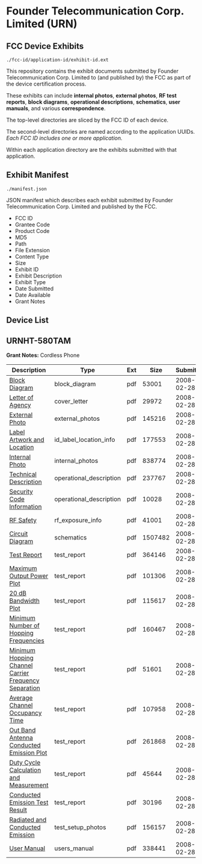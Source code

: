 # Founder Telecommunication Corp. Limited (URN)
## FCC Device Exhibits

```
./fcc-id/application-id/exhibit-id.ext
```

This repository contains the exhibit documents submitted by Founder Telecommunication Corp. Limited to (and published by) the FCC as part of the device certification process.

These exhibits can include **internal photos**, **external photos**, **RF test reports**, **block diagrams**, **operational descriptions**, **schematics**, **user manuals**, and various **correspondence**.

The top-level directories are sliced by the FCC ID of each device.

The second-level directories are named according to the application UUIDs. *Each FCC ID includes one or more application.*

Within each application directory are the exhibits submitted with that application. 

## Exhibit Manifest

```
./manifest.json
```

JSON manifest which describes each exhibit submitted by Founder Telecommunication Corp. Limited and published by the FCC.

- FCC ID
- Grantee Code
- Product Code
- MD5
- Path
- File Extension
- Content Type
- Size
- Exhibit ID
- Exhibit Description
- Exhibit Type
- Date Submitted
- Date Available
- Grant Notes

## Device List
## URNHT-580TAM
**Grant Notes:** Cordless Phone

| Description | Type | Ext | Size | Submitted | Available |
| ----------- | ---- | --- | ---- | --------- | --------- |
| [Block Diagram](URNHT-580TAM/5b18ee9351e7e9c9b718afeeb6af5b08/907477.pdf) | block_diagram | pdf | 53001 | 2008-02-28 | 2008-02-28 |
| [Letter of Agency](URNHT-580TAM/5b18ee9351e7e9c9b718afeeb6af5b08/907483.pdf) | cover_letter | pdf | 29972 | 2008-02-28 | 2008-02-28 |
| [External Photo](URNHT-580TAM/5b18ee9351e7e9c9b718afeeb6af5b08/907475.pdf) | external_photos | pdf | 145216 | 2008-02-28 | 2008-02-28 |
| [Label Artwork and Location](URNHT-580TAM/5b18ee9351e7e9c9b718afeeb6af5b08/907479.pdf) | id_label_location_info | pdf | 177553 | 2008-02-28 | 2008-02-28 |
| [Internal Photo](URNHT-580TAM/5b18ee9351e7e9c9b718afeeb6af5b08/907476.pdf) | internal_photos | pdf | 838774 | 2008-02-28 | 2008-02-28 |
| [Technical Description](URNHT-580TAM/5b18ee9351e7e9c9b718afeeb6af5b08/907465.pdf) | operational_description | pdf | 237767 | 2008-02-28 | 2008-02-28 |
| [Security Code Information](URNHT-580TAM/5b18ee9351e7e9c9b718afeeb6af5b08/907482.pdf) | operational_description | pdf | 10028 | 2008-02-28 | 2008-02-28 |
| [RF Safety](URNHT-580TAM/5b18ee9351e7e9c9b718afeeb6af5b08/907481.pdf) | rf_exposure_info | pdf | 41001 | 2008-02-28 | 2008-02-28 |
| [Circuit Diagram](URNHT-580TAM/5b18ee9351e7e9c9b718afeeb6af5b08/907478.pdf) | schematics | pdf | 1507482 | 2008-02-28 | 2008-02-28 |
| [Test Report](URNHT-580TAM/5b18ee9351e7e9c9b718afeeb6af5b08/907464.pdf) | test_report | pdf | 364146 | 2008-02-28 | 2008-02-28 |
| [Maximum Output Power Plot](URNHT-580TAM/5b18ee9351e7e9c9b718afeeb6af5b08/907466.pdf) | test_report | pdf | 101306 | 2008-02-28 | 2008-02-28 |
| [20 dB Bandwidth Plot](URNHT-580TAM/5b18ee9351e7e9c9b718afeeb6af5b08/907467.pdf) | test_report | pdf | 115617 | 2008-02-28 | 2008-02-28 |
| [Minimum Number of Hopping Frequencies](URNHT-580TAM/5b18ee9351e7e9c9b718afeeb6af5b08/907468.pdf) | test_report | pdf | 160467 | 2008-02-28 | 2008-02-28 |
| [Minimum Hopping Channel Carrier Frequency Separation](URNHT-580TAM/5b18ee9351e7e9c9b718afeeb6af5b08/907469.pdf) | test_report | pdf | 51601 | 2008-02-28 | 2008-02-28 |
| [Average Channel Occupancy Time](URNHT-580TAM/5b18ee9351e7e9c9b718afeeb6af5b08/907470.pdf) | test_report | pdf | 107958 | 2008-02-28 | 2008-02-28 |
| [Out Band Antenna Conducted Emission Plot](URNHT-580TAM/5b18ee9351e7e9c9b718afeeb6af5b08/907471.pdf) | test_report | pdf | 261868 | 2008-02-28 | 2008-02-28 |
| [Duty Cycle Calculation and Measurement](URNHT-580TAM/5b18ee9351e7e9c9b718afeeb6af5b08/907472.pdf) | test_report | pdf | 45644 | 2008-02-28 | 2008-02-28 |
| [Conducted Emission Test Result](URNHT-580TAM/5b18ee9351e7e9c9b718afeeb6af5b08/907473.pdf) | test_report | pdf | 30196 | 2008-02-28 | 2008-02-28 |
| [Radiated and Conducted Emission](URNHT-580TAM/5b18ee9351e7e9c9b718afeeb6af5b08/907474.pdf) | test_setup_photos | pdf | 156157 | 2008-02-28 | 2008-02-28 |
| [User Manual](URNHT-580TAM/5b18ee9351e7e9c9b718afeeb6af5b08/907480.pdf) | users_manual | pdf | 338441 | 2008-02-28 | 2008-02-28 |
